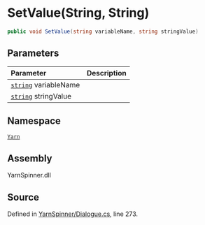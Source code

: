 # SetValue\(String, String\)

```csharp
public void SetValue(string variableName, string stringValue)
```

## Parameters

| Parameter | Description |
| :--- | :--- |
| [`string`](https://docs.microsoft.com/dotnet/api/System.String) variableName |  |
| [`string`](https://docs.microsoft.com/dotnet/api/System.String) stringValue |  |

## Namespace

[`Yarn`](../)

## Assembly

YarnSpinner.dll

## Source

Defined in [YarnSpinner/Dialogue.cs](https://github.com/YarnSpinnerTool/YarnSpinner//blob/develop/YarnSpinner/Dialogue.cs#L273), line 273.

